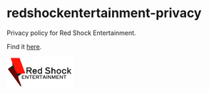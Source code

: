 # redshockentertainment-privacy
Privacy policy for Red Shock Entertainment.

Find it [here](https://github.com/red-shock/redshockentertainment-privacy/blob/main/privacy-policy.md).

<picture>
  <img alt="Red Shock Entertainment Logo" src="https://raw.githubusercontent.com/red-shock/redshockentertainment-privacy/main/rdshckmockup.png" width="150"/>
</picture>
